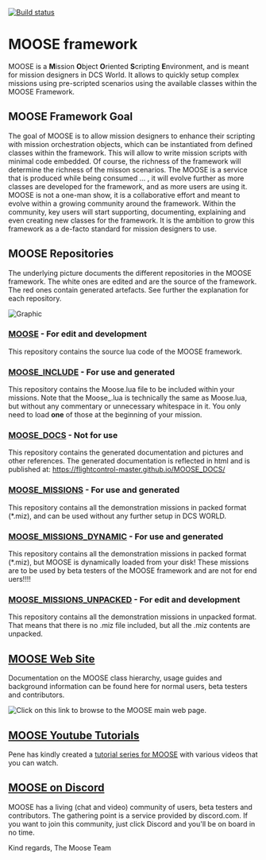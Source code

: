 [![Build status](https://ci.appveyor.com/api/projects/status/1y8nfmx7lwsn33tt?svg=true)](https://ci.appveyor.com/project/Applevangelist/MOOSE)

# MOOSE framework

MOOSE is a **M**ission **O**bject **O**riented **S**cripting **E**nvironment, and is meant for mission designers in DCS World.
It allows to quickly setup complex missions using pre-scripted scenarios using the available classes within the MOOSE Framework.
  
  
##  MOOSE Framework Goal

The goal of MOOSE is to allow mission designers to enhance their scripting with mission orchestration objects, which can be instantiated from defined classes within the framework. This will allow to write mission scripts with minimal code embedded. Of course, the richness of the framework will determine the richness of the misson scenarios. 
The MOOSE is a service that is produced while being consumed ... , it will evolve further as more classes are developed for the framework, and as more users are using it.
MOOSE is not a one-man show, it is a collaborative effort and meant to evolve within a growing community around the framework.
Within the community, key users will start supporting, documenting, explaining and even creating new classes for the framework.
It is the ambition to grow this framework as a de-facto standard for mission designers to use.
  
  
##  MOOSE Repositories

The underlying picture documents the different repositories in the MOOSE framework. The white ones are edited and are the source of the framework.
The red ones contain generated artefacts. See further the explanation for each repository.

![Graphic](https://raw.githubusercontent.com/FlightControl-Master/MOOSE_DOCS/master/Configuration/Master.png)
 
  
###   [MOOSE](https://github.com/FlightControl-Master/MOOSE) - For edit and development

This repository contains the source lua code of the MOOSE framework.
  
  
###   [MOOSE_INCLUDE](https://github.com/FlightControl-Master/MOOSE_INCLUDE) - For use and generated 

This repository contains the Moose.lua file to be included within your missions. Note that the Moose\_.lua is technically the same as Moose.lua, but without any commentary or unnecessary whitespace in it. You only need to load **one** of those at the beginning of your mission.
  
 
###   [MOOSE_DOCS](https://github.com/FlightControl-Master/MOOSE_DOCS) - Not for use

This repository contains the generated documentation and pictures and other references. The generated documentation is reflected in html and is published at: https://flightcontrol-master.github.io/MOOSE_DOCS/
  
  
###   [MOOSE_MISSIONS](https://github.com/FlightControl-Master/MOOSE_MISSIONS) - For use and generated

This repository contains all the demonstration missions in packed format (*.miz), and can be used without any further setup in DCS WORLD.
  
  
###   [MOOSE_MISSIONS_DYNAMIC](https://github.com/FlightControl-Master/MOOSE_MISSIONS_DYNAMIC) - For use and generated

This repository contains all the demonstration missions in packed format (*.miz), but MOOSE is dynamically loaded from your disk! These missions are to be used by beta testers of the MOOSE framework and are not for end uers!!!!
 
    
###   [MOOSE_MISSIONS_UNPACKED](https://github.com/FlightControl-Master/MOOSE_MISSIONS_UNPACKED) - For edit and development

This repository contains all the demonstration missions in unpacked format. That means that there is no .miz file included, but all the .miz contents are unpacked.


##  [MOOSE Web Site](https://flightcontrol-master.github.io/MOOSE_DOCS/)

Documentation on the MOOSE class hierarchy, usage guides and background information can be found here for normal users, beta testers and contributors.

![Click on this link to browse to the MOOSE main web page.](https://raw.githubusercontent.com/FlightControl-Master/MOOSE_DOCS/master/Configuration/Site.png)
  
  
  
##  [MOOSE Youtube Tutorials](https://youtube.com/playlist?list=PLLkY2GByvtC2ME0Q9wrKRDE6qnXJYV3iT)

Pene has kindly created a [tutorial series for MOOSE](https://youtube.com/playlist?list=PLLkY2GByvtC2ME0Q9wrKRDE6qnXJYV3iT)
 with various videos that you can watch.
  
  
    
##  [MOOSE on Discord](https://discord.gg/yBPfxC6)

MOOSE has a living (chat and video) community of users, beta testers and contributors. The gathering point is a service provided by discord.com. If you want to join this community, just click Discord and you'll be on board in no time.
  
   

Kind regards,
The Moose Team
  
   
